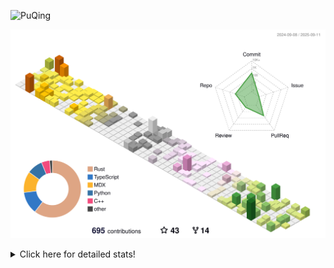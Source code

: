 ![PuQing](https://user-images.githubusercontent.com/27223114/171565019-9a56fae6-b08b-421f-99db-7e830da42371.png)

![](./profile-3d-contrib/profile-season-animate.svg)

<details>
<summary>Click here for detailed stats!</summary>

<!--START_SECTION:waka-->
![Lines of code](https://img.shields.io/badge/From%20Hello%20World%20I%27ve%20Written-2.6%20million%20lines%20of%20code-blue)

**🐱 My GitHub Data** 

> 📦 454.4 kB Used in GitHub's Storage 
 > 
> 🏆 441 Contributions in the Year 2025
 > 
> 🚫 Not Opted to Hire
 > 
> 📜 35 Public Repositories 
 > 
> 🔑 34 Private Repositories 
 > 
**I'm an Early 🐤** 

```text
🌞 Morning                944 commits         ██░░░░░░░░░░░░░░░░░░░░░░░   09.24 % 
🌆 Daytime                4411 commits        ███████████░░░░░░░░░░░░░░   43.20 % 
🌃 Evening                2676 commits        ███████░░░░░░░░░░░░░░░░░░   26.21 % 
🌙 Night                  2180 commits        █████░░░░░░░░░░░░░░░░░░░░   21.35 % 
```


📊 **This Week I Spent My Time On** 

```text
💬 Programming Languages: 
Swift                    8 hrs 22 mins       ████████░░░░░░░░░░░░░░░░░   31.45 % 
Python                   5 hrs 51 mins       ██████░░░░░░░░░░░░░░░░░░░   22.00 % 
Rust                     3 hrs 59 mins       ████░░░░░░░░░░░░░░░░░░░░░   14.97 % 
C++                      3 hrs 26 mins       ███░░░░░░░░░░░░░░░░░░░░░░   12.91 % 
TypeScript               1 hr 18 mins        █░░░░░░░░░░░░░░░░░░░░░░░░   04.90 % 

🔥 Editors: 
VS Code                  26 hrs 38 mins      █████████████████████████   100.00 % 

💻 Operating System: 
WSL                      9 hrs 24 mins       █████████░░░░░░░░░░░░░░░░   35.32 % 
Mac                      9 hrs 3 mins        ████████░░░░░░░░░░░░░░░░░   34.00 % 
Linux                    8 hrs 10 mins       ████████░░░░░░░░░░░░░░░░░   30.68 % 
```


<!--END_SECTION:waka-->
</details>
